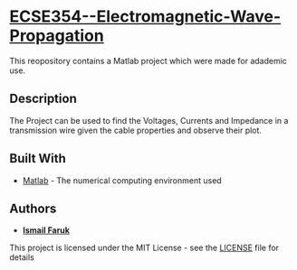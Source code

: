 # [ECSE354--Electromagnetic-Wave-Propagation](https://www.mcgill.ca/study/2017-2018/courses/ecse-354)

This reopository contains a Matlab project which were made for adademic use.

## Description

The Project can be used to find the Voltages, Currents and Impedance in a transmission wire given the cable properties and observe their plot.

## Built With

* [Matlab](http://matlabacademy.mathworks.com/) - The numerical computing environment used

## Authors

* [**Ismail Faruk**](https://github.com/ismailfaruk)

This project is licensed under the MIT License - see the [LICENSE](LICENSE) file for details
